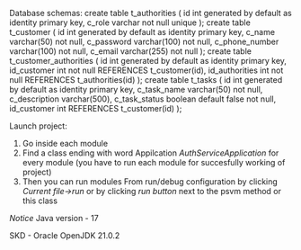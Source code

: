 Database schemas: 
create table t_authorities (
  id int generated by default as identity primary key,
  c_role varchar not null unique
);
create table t_customer (
  id int generated by default as identity primary key,
  c_name varchar(50) not null, 
  c_password varchar(100) not null,
  c_phone_number varchar(100) not null,
  c_email varchar(255) not null
);
create table t_customer_authorities (
  id int generated by default as identity primary key,
  id_customer int not null REFERENCES t_customer(id),
  id_authorities int not null REFERENCES t_authorities(id)
);
create table t_tasks (
  id int generated by default as identity primary key,
  c_task_name varchar(50) not null, 
  c_description varchar(500),
  c_task_status boolean default false not null,
  id_customer int REFERENCES t_customer(id)
);


Launch project: 
1. Go inside each module
2. Find a class ending with word Appilcation *AuthServiceApplication* for every module (you have to run each module for succesfully working of project)
3. Then you can run modules From run/debug configuration by clicking *Current file->run* or by clicking *run button* next to the psvm method or this class


*Notice* 
Java version - 17

SKD - Oracle OpenJDK 21.0.2

